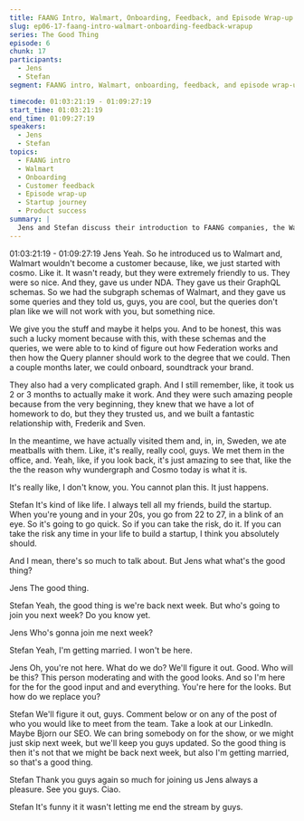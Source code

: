 ```yaml
---
title: FAANG Intro, Walmart, Onboarding, Feedback, and Episode Wrap-up
slug: ep06-17-faang-intro-walmart-onboarding-feedback-wrapup
series: The Good Thing
episode: 6
chunk: 17
participants:
  - Jens
  - Stefan
segment: FAANG intro, Walmart, onboarding, feedback, and episode wrap-up

timecode: 01:03:21:19 - 01:09:27:19
start_time: 01:03:21:19
end_time: 01:09:27:19
speakers:
  - Jens
  - Stefan
topics:
  - FAANG intro
  - Walmart
  - Onboarding
  - Customer feedback
  - Episode wrap-up
  - Startup journey
  - Product success
summary: |
  Jens and Stefan discuss their introduction to FAANG companies, the Walmart experience, onboarding, customer feedback, and wrap up the episode with reflections on their startup journey and product success.
---
```


01:03:21:19 - 01:09:27:19
Jens
Yeah. So he introduced us to Walmart and, Walmart wouldn't become a customer because, like,
we just started with cosmo. Like it. It wasn't ready, but they were extremely friendly to us. They
were so nice. And they, gave us under NDA. They gave us their GraphQL schemas. So we had
the subgraph schemas of Walmart, and they gave us some queries and they told us, guys, you
are cool, but the queries don't plan like we will not work with you, but something nice.

We give you the stuff and maybe it helps you. And to be honest, this was such a lucky moment
because with this, with these schemas and the queries, we were able to to kind of figure out
how Federation works and then how the Query planner should work to the degree that we
could. Then a couple months later, we could onboard, soundtrack your brand.

They also had a very complicated graph. And I still remember, like, it took us 2 or 3 months to
actually make it work. And they were such amazing people because from the very beginning,
they knew that we have a lot of homework to do, but they they trusted us, and we built a
fantastic relationship with, Frederik and Sven.

In the meantime, we have actually visited them and, in, in, Sweden, we ate meatballs with them.
Like, it's really, really cool, guys. We met them in the office, and. Yeah, like, if you look back, it's
just amazing to see that, like the the the reason why wundergraph and Cosmo today is what it
is.

It's really like, I don't know, you. You cannot plan this. It just happens.

Stefan
It's kind of like life. I always tell all my friends, build the startup. When you're young and in your
20s, you go from 22 to 27, in a blink of an eye. So it's going to go quick. So if you can take the
risk, do it. If you can take the risk any time in your life to build a startup, I think you absolutely
should.

And I mean, there's so much to talk about. But Jens what what's the good thing?

Jens
The good thing.

Stefan
Yeah, the good thing is we're back next week. But who's going to join you next week? Do you
know yet.

Jens
Who's gonna join me next week?

Stefan
Yeah, I'm getting married. I won't be here.

Jens
Oh, you're not here. What do we do? We'll figure it out. Good. Who will be this? This person
moderating and with the good looks. And so I'm here for the for the good input and and
everything. You're here for the looks. But how do we replace you?

Stefan
We'll figure it out, guys. Comment below or on any of the post of who you would like to meet
from the team. Take a look at our LinkedIn. Maybe Bjorn our SEO. We can bring somebody on
for the show, or we might just skip next week, but we'll keep you guys updated. So the good
thing is then it's not that we might be back next week, but also I'm getting married, so that's a
good thing.

Stefan
Thank you guys again so much for joining us Jens always a pleasure. See you guys. Ciao.

Stefan
It's funny it it wasn't letting me end the stream by guys.